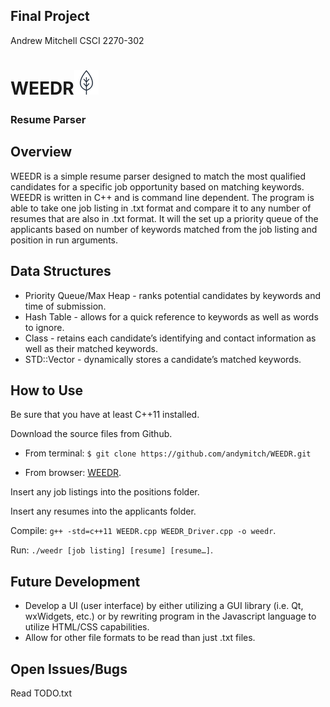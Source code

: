 ## Final Project
Andrew Mitchell
CSCI 2270-302

# WEEDR![alt text](https://github.com/andymitch/WEEDR/blob/master/leaf-logo.png "WEEDR logo")
### Resume Parser

## Overview

WEEDR is a simple resume parser designed to match the most qualified candidates for a specific job opportunity based on matching keywords. WEEDR is written in C++ and is command line dependent. The program is able to take one job listing in .txt format and compare it to any number of resumes that are also in .txt format. It will the set up a priority queue of the applicants based on number of keywords matched from the job listing and position in run arguments.
  
## Data Structures

  * Priority Queue/Max Heap - ranks potential candidates by keywords and time of submission.
  * Hash Table - allows for a quick reference to keywords as well as words to ignore.
  * Class - retains each candidate’s identifying and contact information as well as their matched keywords.
  * STD::Vector - dynamically stores a candidate’s matched keywords.

## How to Use

   Be sure that you have at least C++11 installed.
  
   Download the source files from Github.
  
   * From terminal: `$ git clone https://github.com/andymitch/WEEDR.git`
  
   * From browser: [WEEDR](https://github.com/andymitch/WEEDR).
  
   Insert any job listings into the positions folder.
  
   Insert any resumes into the applicants folder.
  
   Compile: `g++ -std=c++11 WEEDR.cpp WEEDR_Driver.cpp -o weedr`.
  
   Run: `./weedr [job listing] [resume] [resume…]`.

## Future Development

  * Develop a UI (user interface) by either utilizing a GUI library (i.e. Qt, wxWidgets, etc.) or by rewriting program in the Javascript language to utilize HTML/CSS capabilities.
  * Allow for other file formats to be read than just .txt files.

## Open Issues/Bugs

Read TODO.txt
